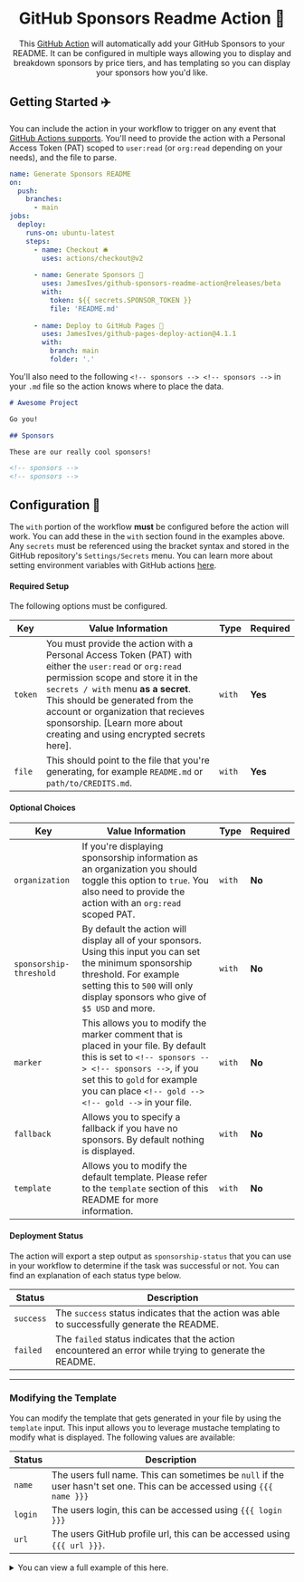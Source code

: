 <h1 align="center">
  GitHub Sponsors Readme Action 💖
</h1>

<p align="center">
  This <a href="https://github.com/features/actions">GitHub Action</a> will automatically add your GitHub Sponsors to your README. It can be configured in multiple ways allowing you to display and breakdown sponsors by price tiers, and has templating so you can display your sponsors how you'd like.
</p>

## Getting Started ✈️
You can include the action in your workflow to trigger on any event that [GitHub Actions supports](https://help.github.com/en/articles/events-that-trigger-workflows). You'll need to provide the action with a Personal Access Token (PAT) scoped to `user:read` (or `org:read` depending on your needs), and the file to parse.

```yml
name: Generate Sponsors README
on:
  push:
    branches:
      - main
jobs:  
  deploy:
    runs-on: ubuntu-latest
    steps:
      - name: Checkout 🛎️
        uses: actions/checkout@v2
        
      - name: Generate Sponsors 💖
        uses: JamesIves/github-sponsors-readme-action@releases/beta
        with:
          token: ${{ secrets.SPONSOR_TOKEN }}
          file: 'README.md'
  
      - name: Deploy to GitHub Pages 🚀
        uses: JamesIves/github-pages-deploy-action@4.1.1
        with: 
          branch: main
          folder: '.'
```

You'll also need to the following `<!-- sponsors --> <!-- sponsors -->` in your `.md` file so the action knows where to place the data.

```md
# Awesome Project

Go you!

## Sponsors

These are our really cool sponsors!

<!-- sponsors -->
<!-- sponsors -->
```

## Configuration 📁

The `with` portion of the workflow **must** be configured before the action will work. You can add these in the `with` section found in the examples above. Any `secrets` must be referenced using the bracket syntax and stored in the GitHub repository's `Settings/Secrets` menu. You can learn more about setting environment variables with GitHub actions [here](https://help.github.com/en/actions/configuring-and-managing-workflows/creating-and-storing-encrypted-secrets#creating-encrypted-secrets).

#### Required Setup

The following options must be configured.

| Key      | Value Information                                                                                                                                                                                                                                                                        | Type   | Required |
| -------- | ---------------------------------------------------------------------------------------------------------------------------------------------------------------------------------------------------------------------------------------------------------------------------------------- | ------ | -------- |
| `token` | You must provide the action with a Personal Access Token (PAT) with either the `user:read` or `org:read` permission scope and store it in the `secrets / with` menu **as a secret**. This should be generated from the account or organization that recieves sponsorship. [Learn more about creating and using encrypted secrets here].                                                                                                                                                                                                            | `with` | **Yes**  |
| `file` | This should point to the file that you're generating, for example `README.md` or `path/to/CREDITS.md`.                                                                                                                                                                                                              | `with` | **Yes**  |

#### Optional Choices

| Key                | Value Information                                                                                                                                                                                                                                                        | Type   | Required |
| ------------------ | ------------------------------------------------------------------------------------------------------------------------------------------------------------------------------------------------------------------------------------------------------------------------ | ------ | -------- |
| `organization`  | If you're displaying sponsorship information as an organization you should toggle this option to `true`. You also need to provide the action with an `org:read` scoped PAT.                                            | `with` | **No**   |
| `sponsorship-threshold` | By default the action will display all of your sponsors. Using this input you can set the minimum sponsorship threshold. For example setting this to `500` will only display sponsors who give of `$5 USD` and more.                                 | `with` | **No**   |
| `marker`  | This allows you to modify the marker comment that is placed in your file. By default this is set to `<!-- sponsors --> <!-- sponsors -->`, if you set this to `gold` for example you can place `<!-- gold --> <!-- gold -->` in your file. | `with` | **No**   |
| `fallback`    | Allows you to specify a fallback if you have no sponsors. By default nothing is displayed.                                                                                                                                  | `with` | **No**   |
| `template`   | Allows you to modify the default template. Please refer to the `template` section of this README for more information.                                                                                                                                                                                           | `with` | **No**   |

#### Deployment Status

The action will export a step output as `sponsorship-status` that you can use in your workflow to determine if the task was successful or not. You can find an explanation of each status type below.

| Status    | Description                                                                                     |
| --------- | ----------------------------------------------------------------------------------------------- |
| `success` | The `success` status indicates that the action was able to successfully generate the README.   |
| `failed`  | The `failed` status indicates that the action encountered an error while trying to generate the README.      |


---
### Modifying the Template

You can modify the template that gets generated in your file by using the `template` input. This input allows you to leverage mustache templating to modify what is displayed. The following values are available:

| Status    | Description                                                                                     |
| --------- | ----------------------------------------------------------------------------------------------- |
| `name` | The users full name. This can sometimes be `null` if the user hasn't set one. This can be accessed using `{{{ name }}}`  |
| `login`  | The users login, this can be accessed using `{{{ login }}}`      |
| `url` | The users GitHub profile url, this can be accessed using `{{{ url }}}`. |


<details><summary>You can view a full example of this here.</summary>
<p>

```yml
name: Generate Sponsors README
on:
  push:
    branches:
      - main
jobs:  
  deploy:
    runs-on: ubuntu-latest
    steps:
      - name: Checkout 🛎️
        uses: actions/checkout@v2
        
      - name: Generate Sponsors 💖
        uses: JamesIves/github-sponsors-readme-action@releases/beta
        with:
          token: ${{ secrets.SPONSOR_TOKEN }}
          file: 'README.md'
          template: '* [{{{ name }}}]({{{ url }}}) - {{{ login }}}'
  
      - name: Deploy to GitHub Pages 🚀
        uses: JamesIves/github-pages-deploy-action@4.1.1
        with: 
          branch: main
          folder: '.'
```
</p>

### Displaying by Tier

If you'd like to highlight certain users who contribute to a specific sponsorship tier you can do so using a combination of the `sponsorship-threshold` and `marker` inputs. The `sponsorship-threshold` equals their dollar contribution in cents.


<details><summary>You can view a full example of this here.</summary>
<p>

```yml
name: Generate Sponsors README
on:
  push:
    branches:
      - main
jobs:  
  deploy:
    runs-on: ubuntu-latest
    steps:
      - name: Checkout 🛎️
        uses: actions/checkout@v2

      - name: Generate Sponsors 💖
        uses: JamesIves/github-sponsors-readme-action@releases/beta
        with:
          token: ${{ secrets.SPONSOR_TOKEN }}
          file: 'README.md'
          sponsorship-threshold: 1000
          marker: 'silver'
        
      - name: Generate Sponsors 💖
        uses: JamesIves/github-sponsors-readme-action@releases/beta
        with:
          token: ${{ secrets.SPONSOR_TOKEN }}
          file: 'README.md'
          sponsorship-threshold: 5000
          marker: 'gold'
  
      - name: Deploy to GitHub Pages 🚀
        uses: JamesIves/github-pages-deploy-action@4.1.1
        with: 
          branch: main
          folder: '.'
```

```md
# Awesome Project

Go you!

## Gold Sponsors

<!-- gold -->
<!-- gold -->

## Silver Sponsors

<!-- silver -->
<!-- silver -->

```
</p>
